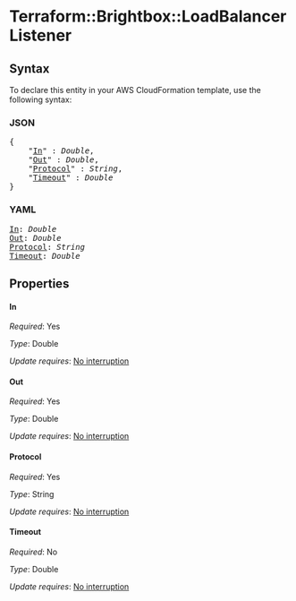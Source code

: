# Terraform::Brightbox::LoadBalancer Listener

## Syntax

To declare this entity in your AWS CloudFormation template, use the following syntax:

### JSON

<pre>
{
    "<a href="#in" title="In">In</a>" : <i>Double</i>,
    "<a href="#out" title="Out">Out</a>" : <i>Double</i>,
    "<a href="#protocol" title="Protocol">Protocol</a>" : <i>String</i>,
    "<a href="#timeout" title="Timeout">Timeout</a>" : <i>Double</i>
}
</pre>

### YAML

<pre>
<a href="#in" title="In">In</a>: <i>Double</i>
<a href="#out" title="Out">Out</a>: <i>Double</i>
<a href="#protocol" title="Protocol">Protocol</a>: <i>String</i>
<a href="#timeout" title="Timeout">Timeout</a>: <i>Double</i>
</pre>

## Properties

#### In

_Required_: Yes

_Type_: Double

_Update requires_: [No interruption](https://docs.aws.amazon.com/AWSCloudFormation/latest/UserGuide/using-cfn-updating-stacks-update-behaviors.html#update-no-interrupt)

#### Out

_Required_: Yes

_Type_: Double

_Update requires_: [No interruption](https://docs.aws.amazon.com/AWSCloudFormation/latest/UserGuide/using-cfn-updating-stacks-update-behaviors.html#update-no-interrupt)

#### Protocol

_Required_: Yes

_Type_: String

_Update requires_: [No interruption](https://docs.aws.amazon.com/AWSCloudFormation/latest/UserGuide/using-cfn-updating-stacks-update-behaviors.html#update-no-interrupt)

#### Timeout

_Required_: No

_Type_: Double

_Update requires_: [No interruption](https://docs.aws.amazon.com/AWSCloudFormation/latest/UserGuide/using-cfn-updating-stacks-update-behaviors.html#update-no-interrupt)


